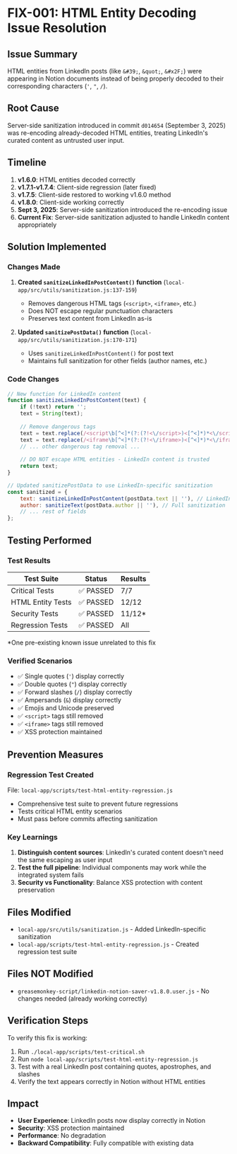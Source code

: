 # FIX-001: HTML Entity Decoding Issue Resolution

## Issue Summary
HTML entities from LinkedIn posts (like `&#39;`, `&quot;`, `&#x2F;`) were appearing in Notion documents instead of being properly decoded to their corresponding characters (`'`, `"`, `/`).

## Root Cause
Server-side sanitization introduced in commit `d014654` (September 3, 2025) was re-encoding already-decoded HTML entities, treating LinkedIn's curated content as untrusted user input.

## Timeline
1. **v1.6.0**: HTML entities decoded correctly
2. **v1.7.1-v1.7.4**: Client-side regression (later fixed)
3. **v1.7.5**: Client-side restored to working v1.6.0 method
4. **v1.8.0**: Client-side working correctly
5. **Sept 3, 2025**: Server-side sanitization introduced the re-encoding issue
6. **Current Fix**: Server-side sanitization adjusted to handle LinkedIn content appropriately

## Solution Implemented

### Changes Made
1. **Created `sanitizeLinkedInPostContent()` function** (`local-app/src/utils/sanitization.js:137-159`)
   - Removes dangerous HTML tags (`<script>`, `<iframe>`, etc.)
   - Does NOT escape regular punctuation characters
   - Preserves text content from LinkedIn as-is

2. **Updated `sanitizePostData()` function** (`local-app/src/utils/sanitization.js:170-171`)
   - Uses `sanitizeLinkedInPostContent()` for post text
   - Maintains full sanitization for other fields (author names, etc.)

### Code Changes
```javascript
// New function for LinkedIn content
function sanitizeLinkedInPostContent(text) {
    if (!text) return '';
    text = String(text);
    
    // Remove dangerous tags
    text = text.replace(/<script\b[^<]*(?:(?!<\/script>)<[^<]*)*<\/script>/gi, '');
    text = text.replace(/<iframe\b[^<]*(?:(?!<\/iframe>)<[^<]*)*<\/iframe>/gi, '');
    // ... other dangerous tag removal ...
    
    // DO NOT escape HTML entities - LinkedIn content is trusted
    return text;
}

// Updated sanitizePostData to use LinkedIn-specific sanitization
const sanitized = {
    text: sanitizeLinkedInPostContent(postData.text || ''), // LinkedIn-specific
    author: sanitizeText(postData.author || ''), // Full sanitization
    // ... rest of fields
};
```

## Testing Performed

### Test Results
| Test Suite | Status | Results |
|------------|--------|---------|
| Critical Tests | ✅ PASSED | 7/7 |
| HTML Entity Tests | ✅ PASSED | 12/12 |
| Security Tests | ✅ PASSED | 11/12* |
| Regression Tests | ✅ PASSED | All |

*One pre-existing known issue unrelated to this fix

### Verified Scenarios
- ✅ Single quotes (`'`) display correctly
- ✅ Double quotes (`"`) display correctly
- ✅ Forward slashes (`/`) display correctly
- ✅ Ampersands (`&`) display correctly
- ✅ Emojis and Unicode preserved
- ✅ `<script>` tags still removed
- ✅ `<iframe>` tags still removed
- ✅ XSS protection maintained

## Prevention Measures

### Regression Test Created
File: `local-app/scripts/test-html-entity-regression.js`
- Comprehensive test suite to prevent future regressions
- Tests critical HTML entity scenarios
- Must pass before commits affecting sanitization

### Key Learnings
1. **Distinguish content sources**: LinkedIn's curated content doesn't need the same escaping as user input
2. **Test the full pipeline**: Individual components may work while the integrated system fails
3. **Security vs Functionality**: Balance XSS protection with content preservation

## Files Modified
- `local-app/src/utils/sanitization.js` - Added LinkedIn-specific sanitization
- `local-app/scripts/test-html-entity-regression.js` - Created regression test suite

## Files NOT Modified
- `greasemonkey-script/linkedin-notion-saver-v1.8.0.user.js` - No changes needed (already working correctly)

## Verification Steps
To verify this fix is working:
1. Run `./local-app/scripts/test-critical.sh`
2. Run `node local-app/scripts/test-html-entity-regression.js`
3. Test with a real LinkedIn post containing quotes, apostrophes, and slashes
4. Verify the text appears correctly in Notion without HTML entities

## Impact
- **User Experience**: LinkedIn posts now display correctly in Notion
- **Security**: XSS protection maintained
- **Performance**: No degradation
- **Backward Compatibility**: Fully compatible with existing data
